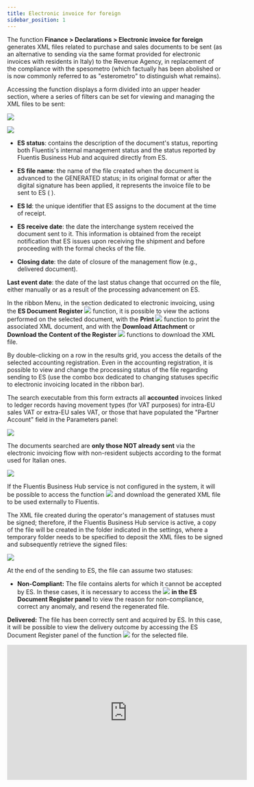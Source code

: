 ```yaml
---
title: Electronic invoice for foreign
sidebar_position: 1
---
```


The function **Finance > Declarations > Electronic invoice for foreign** generates XML files related to purchase and sales documents to be sent (as an alternative to sending via the same format provided for electronic invoices with residents in Italy) to the Revenue Agency, in replacement of the compliance with the spesometro (which factually has been abolished or is now commonly referred to as "esterometro" to distinguish what remains).

Accessing the function displays a form divided into an upper header section, where a series of filters can be set for viewing and managing the XML files to be sent:

![](/img/it-it/finance-area/declarations/declarations/electronic-invoice-for-foreign/image01.png)

![](/img/it-it/finance-area/declarations/declarations/electronic-invoice-for-foreign/image02.png)

- **ES status**: contains the description of the document's status, reporting both Fluentis's internal management status and the status reported by Fluentis Business Hub and acquired directly from ES.

- **ES file name**: the name of the file created when the document is advanced to the GENERATED status; in its original format or after the digital signature has been applied, it represents the invoice file to be sent to ES ( ).

- **ES Id**: the unique identifier that ES assigns to the document at the time of receipt.

- **ES receive date**: the date the interchange system received the document sent to it. This information is obtained from the receipt notification that ES issues upon receiving the shipment and before proceeding with the formal checks of the file.

- **Closing date**: the date of closure of the management flow (e.g., delivered document).

**Last event date**: the date of the last status change that occurred on the file, either manually or as a result of the processing advancement on ES.

In the ribbon Menu, in the section dedicated to electronic invoicing, using the **ES Document Register ![](/img/neutral/common/legenda.png)** function, it is possible to view the actions performed on the selected document, with the **Print ![](/img/neutral/common/print.png)** function to print the associated XML document, and with the **Download Attachment** or **Download the Content of the Register** ![](/img/it-it/finance-area/declarations/declarations/electronic-invoice-for-foreign/image05.png) functions to download the XML file.

By double-clicking on a row in the results grid, you access the details of the selected accounting registration. Even in the accounting registration, it is possible to view and change the processing status of the file regarding sending to ES (use the combo box dedicated to changing statuses specific to electronic invoicing located in the ribbon bar).

The search executable from this form extracts all **accounted** invoices linked to ledger records having movement types (for VAT purposes) for intra-EU sales VAT or extra-EU sales VAT, or those that have populated the "Partner Account" field in the Parameters panel:

![](/img/it-it/finance-area/declarations/declarations/electronic-invoice-for-foreign/image06.png)

The documents searched are **only those NOT already sent** via the electronic invoicing flow with non-resident subjects according to the format used for Italian ones.

![](/img/it-it/finance-area/declarations/declarations/electronic-invoice-for-foreign/image07.png)

If the Fluentis Business Hub service is not configured in the system, it will be possible to access the function ![](/img/neutral/common/legenda.png) and download the generated XML file to be used externally to Fluentis.

The XML file created during the operator's management of statuses must be signed; therefore, if the Fluentis Business Hub service is active, a copy of the file will be created in the folder indicated in the settings, where a temporary folder needs to be specified to deposit the XML files to be signed and subsequently retrieve the signed files:

![](/img/it-it/finance-area/declarations/declarations/electronic-invoice-for-foreign/image09.png)

At the end of the sending to ES, the file can assume two statuses:

- **Non-Compliant:** The file contains alerts for which it cannot be accepted by ES. In these cases, it is necessary to access the ![](/img/neutral/common/legenda.png) **in the ES Document Register panel** to view the reason for non-compliance, correct any anomaly, and resend the regenerated file.

**Delivered:** The file has been correctly sent and acquired by ES. In this case, it will be possible to view the delivery outcome by accessing the ES Document Register panel of the function ![](/img/neutral/common/legenda.png) for the selected file.

<iframe width="560" height="315" src="https://www.youtube.com/embed/Rbf4cul7SIA" title="YouTube video player" frameborder="0" allowfullscreen="true"></iframe>